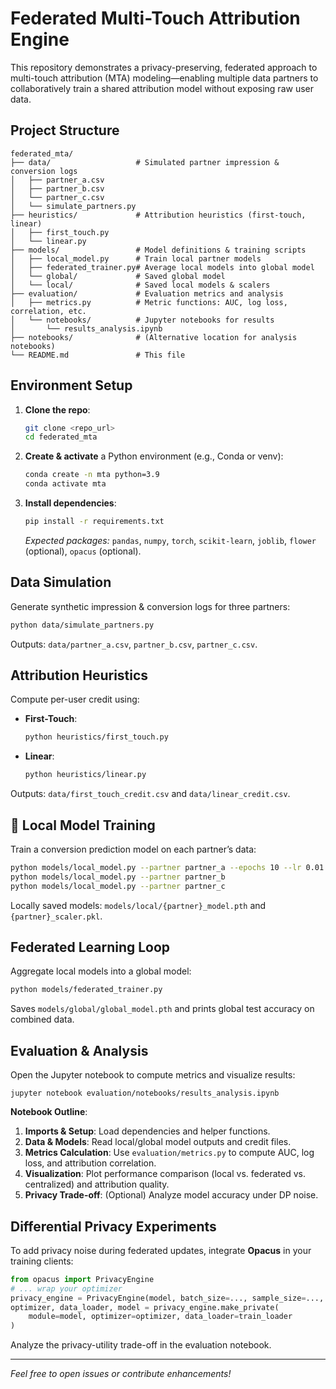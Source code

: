 # Federated Multi-Touch Attribution Engine

This repository demonstrates a privacy-preserving, federated approach to multi-touch attribution (MTA) modeling—enabling multiple data partners to collaboratively train a shared attribution model without exposing raw user data.

## Project Structure

```
federated_mta/
├── data/                   # Simulated partner impression & conversion logs
│   ├── partner_a.csv
│   ├── partner_b.csv
│   └── partner_c.csv
│   └── simulate_partners.py
├── heuristics/             # Attribution heuristics (first-touch, linear)
│   ├── first_touch.py
│   └── linear.py
├── models/                 # Model definitions & training scripts
│   ├── local_model.py      # Train local partner models
│   ├── federated_trainer.py# Average local models into global model
│   └── global/             # Saved global model
│   └── local/              # Saved local models & scalers
├── evaluation/             # Evaluation metrics and analysis
│   ├── metrics.py          # Metric functions: AUC, log loss, correlation, etc.
│   └── notebooks/          # Jupyter notebooks for results
│       └── results_analysis.ipynb
├── notebooks/              # (Alternative location for analysis notebooks)
└── README.md               # This file
```

## Environment Setup

1. **Clone the repo**:

   ```bash
   git clone <repo_url>
   cd federated_mta
   ```
2. **Create & activate** a Python environment (e.g., Conda or venv):

   ```bash
   conda create -n mta python=3.9
   conda activate mta
   ```
3. **Install dependencies**:

   ```bash
   pip install -r requirements.txt
   ```

   *Expected packages:* `pandas`, `numpy`, `torch`, `scikit-learn`, `joblib`, `flower` (optional), `opacus` (optional).

## Data Simulation

Generate synthetic impression & conversion logs for three partners:

```bash
python data/simulate_partners.py
```

Outputs: `data/partner_a.csv`, `partner_b.csv`, `partner_c.csv`.

## Attribution Heuristics

Compute per-user credit using:

* **First-Touch**:

  ```bash
  python heuristics/first_touch.py
  ```
* **Linear**:

  ```bash
  python heuristics/linear.py
  ```

Outputs: `data/first_touch_credit.csv` and `data/linear_credit.csv`.

## 🤖 Local Model Training

Train a conversion prediction model on each partner’s data:

```bash
python models/local_model.py --partner partner_a --epochs 10 --lr 0.01
python models/local_model.py --partner partner_b
python models/local_model.py --partner partner_c
```

Locally saved models: `models/local/{partner}_model.pth` and `{partner}_scaler.pkl`.

## Federated Learning Loop

Aggregate local models into a global model:

```bash
python models/federated_trainer.py
```

Saves `models/global/global_model.pth` and prints global test accuracy on combined data.

## Evaluation & Analysis

Open the Jupyter notebook to compute metrics and visualize results:

```
jupyter notebook evaluation/notebooks/results_analysis.ipynb
```

**Notebook Outline**:

1. **Imports & Setup**: Load dependencies and helper functions.
2. **Data & Models**: Read local/global model outputs and credit files.
3. **Metrics Calculation**: Use `evaluation/metrics.py` to compute AUC, log loss, and attribution correlation.
4. **Visualization**: Plot performance comparison (local vs. federated vs. centralized) and attribution quality.
5. **Privacy Trade-off**: (Optional) Analyze model accuracy under DP noise.

## Differential Privacy Experiments

To add privacy noise during federated updates, integrate **Opacus** in your training clients:

```python
from opacus import PrivacyEngine
# ... wrap your optimizer
privacy_engine = PrivacyEngine(model, batch_size=..., sample_size=..., alphas=[...], noise_multiplier=1.0, max_grad_norm=1.0)
optimizer, data_loader, model = privacy_engine.make_private(
    module=model, optimizer=optimizer, data_loader=train_loader
)
```

Analyze the privacy-utility trade-off in the evaluation notebook.

---

*Feel free to open issues or contribute enhancements!*
